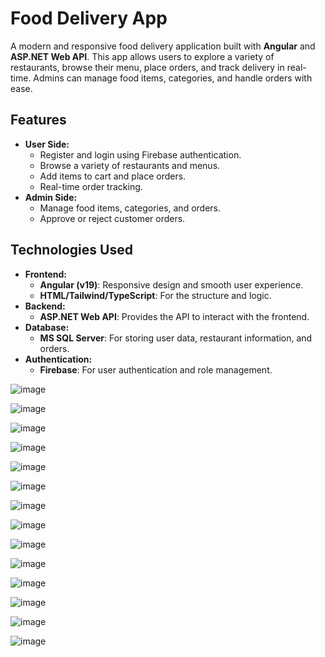 # Food Delivery App

A modern and responsive food delivery application built with **Angular** and **ASP.NET Web API**. This app allows users to explore a variety of restaurants, browse their menu, place orders, and track delivery in real-time. Admins can manage food items, categories, and handle orders with ease.

## Features
- **User Side:**
  - Register and login using Firebase authentication.
  - Browse a variety of restaurants and menus.
  - Add items to cart and place orders.
  - Real-time order tracking.
- **Admin Side:**
  - Manage food items, categories, and orders.
  - Approve or reject customer orders.
  
## Technologies Used
- **Frontend:**
  - **Angular (v19)**: Responsive design and smooth user experience.
  - **HTML/Tailwind/TypeScript**: For the structure and logic.
- **Backend:**
  - **ASP.NET Web API**: Provides the API to interact with the frontend.
- **Database:**
  - **MS SQL Server**: For storing user data, restaurant information, and orders.
- **Authentication:**
  - **Firebase**: For user authentication and role management.

![image](https://github.com/user-attachments/assets/9a809bfd-1f48-4138-b80a-bc981b963ef7)

![image](https://github.com/user-attachments/assets/06cf18ea-e538-4028-9fa9-3af881d68ced)

![image](https://github.com/user-attachments/assets/952aa5a9-54d9-4b23-bacd-10963de89f1b)

![image](https://github.com/user-attachments/assets/8549e5d7-569b-4b43-95f4-592be536073a)

![image](https://github.com/user-attachments/assets/ccbf0f18-8ea2-4685-b30a-a0143180915b)

![image](https://github.com/user-attachments/assets/d5ee8689-158d-4b92-91e8-054700aa190d)

![image](https://github.com/user-attachments/assets/40bedddf-76f1-4ce9-be35-58cbdaf6080d)

![image](https://github.com/user-attachments/assets/5bab60ef-4dec-4f8e-8494-7c71fd90a4b6)

![image](https://github.com/user-attachments/assets/079efebb-af80-4319-b794-efcc3fa7216c)

![image](https://github.com/user-attachments/assets/9234e1aa-6c33-4457-9cca-d91384ece829)

![image](https://github.com/user-attachments/assets/cce6aebd-b33c-4d07-a93e-dc33415c0253)

![image](https://github.com/user-attachments/assets/0cc18d53-43c9-4903-a475-ae82e983e9ba)

![image](https://github.com/user-attachments/assets/62564540-4645-469c-b9d7-b4b582113a43)

![image](https://github.com/user-attachments/assets/c8f7f79e-0dbf-4a26-a298-122206a8d965)




